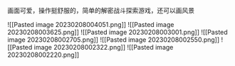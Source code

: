 画面可爱，操作挺舒服的，简单的解密战斗探索游戏，还可以画风景



![[Pasted image 20230208004051.png]]
![[Pasted image 20230208003625.png]]
![[Pasted image 20230208003001.png]]
![[Pasted image 20230208002705.png]]
![[Pasted image 20230208002550.png]]
![[Pasted image 20230208002322.png]]
![[Pasted image 20230208002220.png]]